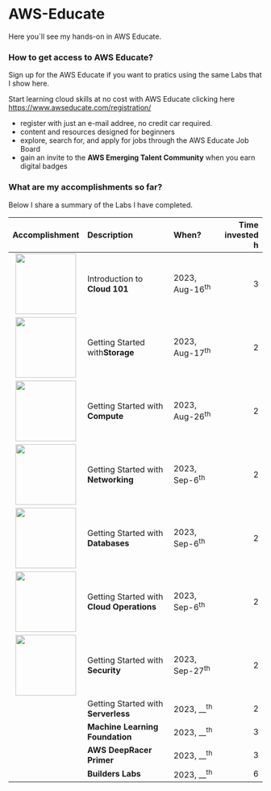 # AWS-Educate
Here you´ll see my hands-on in AWS Educate.

<h3>How to get access to AWS Educate?</h3>
Sign up for the AWS Educate if you want to pratics using the same Labs that I show here.

Start learning cloud skills at no cost with AWS Educate clicking here https://www.awseducate.com/registration/
- register with just an e-mail addree, no credit car required.
- content and resources designed for beginners
- explore, search for, and apply for jobs through the AWS Educate Job Board
- gain an invite to the **AWS Emerging Talent Community** when you earn digital badges </p></p>

<h3>What are my accomplishments so far?</h3>
Below I share a summary of the Labs I have completed. 

| Accomplishment       | Description                | When?     | Time<br>invested<br>h |
| :------------------: | :------------------------- | :-------- | --------: | 
| <img src="https://images.credly.com/size/340x340/images/8d67bbf4-128b-4141-b5f1-1bc61bbfbaa6/image.png" width="120" height="120"> | Introduction to<br>**Cloud 101** | 2023, Aug-16<sup>th</sup> | 3 | 
| <img src="https://images.credly.com/size/340x340/images/5bf37709-4b69-4cdc-9edc-af7b3370d427/image.png" width="120" height="120"> | Getting Started with<nr>**Storage** | 2023, Aug-17<sup>th</sup> | 2 | 
|  <img src="https://images.credly.com/size/340x340/images/9358115e-ead7-47c2-91e2-165b6a650a1b/image.png" width="120" height="120"> | Getting Started with<br>**Compute** | 2023, Aug-26<sup>th</sup> | 2 | 
|  <img src="https://images.credly.com/size/340x340/images/979e42e2-1d32-4d21-97ea-53d991ea50fb/image.png" width="120" height="120"> | Getting Started with<br>**Networking** | 2023, Sep-6<sup>th</sup> | 2 | 
|  <img src="https://images.credly.com/size/340x340/images/6f135924-7645-4bd2-ab68-3bc0b49c7e27/image.png" width="120" height="120"> | Getting Started with<br>**Databases** | 2023, Sep-6<sup>th</sup> | 2 | 
|  <img src="https://images.credly.com/size/340x340/images/01c3b0d4-a225-483b-a762-460473658c1a/image.png" width="120" height="120"> | Getting Started with<br>**Cloud Operations** | 2023, Sep-6<sup>th</sup> | 2 |
|  <img src="https://images.credly.com/size/340x340/images/80845928-d1f8-4549-ae9d-27676fba897e/image.png" width="120" height="120"> | Getting Started with<br>**Security** | 2023, Sep-27<sup>th</sup> | 2 |
|  <img src=""> | Getting Started with<br>**Serverless** | 2023, __<sup>th</sup> | 2 |
|  <img src=""> | **Machine Learning Foundation** | 2023, __<sup>th</sup> | 3 |
|  <img src=""> | **AWS DeepRacer Primer** | 2023, __<sup>th</sup> | 3 |
|  <img src=""> | **Builders Labs** | 2023, __<sup>th</sup> | 6 |




